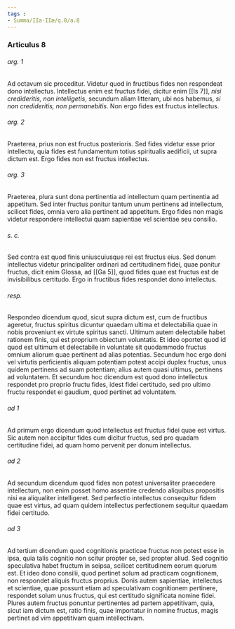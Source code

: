 ```yaml
---
tags : 
- Summa/IIa-IIæ/q.8/a.8
---
```


### Articulus 8

###### arg. 1
Ad octavum sic proceditur. Videtur quod in fructibus fides non respondeat dono intellectus. Intellectus enim est fructus fidei, dicitur enim [[Is 7]], *nisi credideritis, non intelligetis*, secundum aliam litteram, ubi nos habemus, *si non credideritis, non permanebitis*. Non ergo fides est fructus intellectus.

###### arg. 2
Praeterea, prius non est fructus posterioris. Sed fides videtur esse prior intellectu, quia fides est fundamentum totius spiritualis aedificii, ut supra dictum est. Ergo fides non est fructus intellectus.

###### arg. 3
Praeterea, plura sunt dona pertinentia ad intellectum quam pertinentia ad appetitum. Sed inter fructus ponitur tantum unum pertinens ad intellectum, scilicet fides, omnia vero alia pertinent ad appetitum. Ergo fides non magis videtur respondere intellectui quam sapientiae vel scientiae seu consilio.

###### s. c.
Sed contra est quod finis uniuscuiusque rei est fructus eius. Sed donum intellectus videtur principaliter ordinari ad certitudinem fidei, quae ponitur fructus, dicit enim Glossa, ad [[Ga 5]], quod fides quae est fructus est de invisibilibus certitudo. Ergo in fructibus fides respondet dono intellectus.

###### resp.
Respondeo dicendum quod, sicut supra dictum est, cum de fructibus ageretur, fructus spiritus dicuntur quaedam ultima et delectabilia quae in nobis proveniunt ex virtute spiritus sancti. Ultimum autem delectabile habet rationem finis, qui est proprium obiectum voluntatis. Et ideo oportet quod id quod est ultimum et delectabile in voluntate sit quodammodo fructus omnium aliorum quae pertinent ad alias potentias. Secundum hoc ergo doni vel virtutis perficientis aliquam potentiam potest accipi duplex fructus, unus quidem pertinens ad suam potentiam; alius autem quasi ultimus, pertinens ad voluntatem. Et secundum hoc dicendum est quod dono intellectus respondet pro proprio fructu fides, idest fidei certitudo, sed pro ultimo fructu respondet ei gaudium, quod pertinet ad voluntatem.

###### ad 1
Ad primum ergo dicendum quod intellectus est fructus fidei quae est virtus. Sic autem non accipitur fides cum dicitur fructus, sed pro quadam certitudine fidei, ad quam homo pervenit per donum intellectus.

###### ad 2
Ad secundum dicendum quod fides non potest universaliter praecedere intellectum, non enim posset homo assentire credendo aliquibus propositis nisi ea aliqualiter intelligeret. Sed perfectio intellectus consequitur fidem quae est virtus, ad quam quidem intellectus perfectionem sequitur quaedam fidei certitudo.

###### ad 3
Ad tertium dicendum quod cognitionis practicae fructus non potest esse in ipsa, quia talis cognitio non scitur propter se, sed propter aliud. Sed cognitio speculativa habet fructum in seipsa, scilicet certitudinem eorum quorum est. Et ideo dono consilii, quod pertinet solum ad practicam cognitionem, non respondet aliquis fructus proprius. Donis autem sapientiae, intellectus et scientiae, quae possunt etiam ad speculativam cognitionem pertinere, respondet solum unus fructus, qui est certitudo significata nomine fidei. Plures autem fructus ponuntur pertinentes ad partem appetitivam, quia, sicut iam dictum est, ratio finis, quae importatur in nomine fructus, magis pertinet ad vim appetitivam quam intellectivam.

